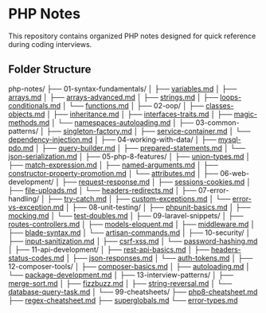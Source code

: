 # PHP Notes

This repository contains organized PHP notes designed for quick reference during coding interviews.

## Folder Structure

php-notes/
├── 01-syntax-fundamentals/
│   ├── [variables.md](01-syntax-fundamentals/variables.md)
│   ├── [arrays.md](01-syntax-fundamentals/arrays.md)
│   ├── [arrays-advanced.md](01-syntax-fundamentals/arrays-advanced.md)
│   ├── [strings.md](01-syntax-fundamentals/strings.md)
│   ├── [loops-conditionals.md](01-syntax-fundamentals/loops-conditionals.md)
│   └── [functions.md](01-syntax-fundamentals/functions.md)
│
├── 02-oop/
│   ├── [classes-objects.md](02-oop/classes-objects.md)
│   ├── [inheritance.md](02-oop/inheritance.md)
│   ├── [interfaces-traits.md](02-oop/interfaces-traits.md)
│   ├── [magic-methods.md](02-oop/magic-methods.md)
│   └── [namespaces-autoloading.md](02-oop/namespaces-autoloading.md)
│
├── 03-common-patterns/
│   ├── [singleton-factory.md](03-common-patterns/singleton-factory.md)
│   ├── [service-container.md](03-common-patterns/service-container.md)
│   └── [dependency-injection.md](03-common-patterns/dependency-injection.md)
│
├── 04-working-with-data/
│   ├── [mysql-pdo.md](04-working-with-data/mysql-pdo.md)
│   ├── [query-builder.md](04-working-with-data/query-builder.md)
│   ├── [prepared-statements.md](04-working-with-data/prepared-statements.md)
│   └── [json-serialization.md](04-working-with-data/json-serialization.md)
│
├── 05-php-8-features/
│   ├── [union-types.md](05-php-8-features/union-types.md)
│   ├── [match-expression.md](05-php-8-features/match-expression.md)
│   ├── [named-arguments.md](05-php-8-features/named-arguments.md)
│   ├── [constructor-property-promotion.md](05-php-8-features/constructor-property-promotion.md)
│   └── [attributes.md](05-php-8-features/attributes.md)
│
├── 06-web-development/
│   ├── [request-response.md](06-web-development/request-response.md)
│   ├── [sessions-cookies.md](06-web-development/sessions-cookies.md)
│   ├── [file-uploads.md](06-web-development/file-uploads.md)
│   └── [headers-redirects.md](06-web-development/headers-redirects.md)
│
├── 07-error-handling/
│   ├── [try-catch.md](07-error-handling/try-catch.md)
│   ├── [custom-exceptions.md](07-error-handling/custom-exceptions.md)
│   └── [error-vs-exception.md](07-error-handling/error-vs-exception.md)
│
├── 08-unit-testing/
│   ├── [phpunit-basics.md](08-unit-testing/phpunit-basics.md)
│   ├── [mocking.md](08-unit-testing/mocking.md)
│   └── [test-doubles.md](08-unit-testing/test-doubles.md)
│
├── 09-laravel-snippets/
│   ├── [routes-controllers.md](09-laravel-snippets/routes-controllers.md)
│   ├── [models-eloquent.md](09-laravel-snippets/models-eloquent.md)
│   ├── [middleware.md](09-laravel-snippets/middleware.md)
│   ├── [blade-syntax.md](09-laravel-snippets/blade-syntax.md)
│   └── [artisan-commands.md](09-laravel-snippets/artisan-commands.md)
│
├── 10-security/
│   ├── [input-sanitization.md](10-security/input-sanitization.md)
│   ├── [csrf-xss.md](10-security/csrf-xss.md)
│   └── [password-hashing.md](10-security/password-hashing.md)
│
├── 11-api-development/
│   ├── [rest-api-basics.md](11-api-development/rest-api-basics.md)
│   ├── [headers-status-codes.md](11-api-development/headers-status-codes.md)
│   ├── [json-responses.md](11-api-development/json-responses.md)
│   └── [auth-tokens.md](11-api-development/auth-tokens.md)
│
├── 12-composer-tools/
│   ├── [composer-basics.md](12-composer-tools/composer-basics.md)
│   ├── [autoloading.md](12-composer-tools/autoloading.md)
│   └── [package-development.md](12-composer-tools/package-development.md)
│
├── 13-interview-patterns/
│   ├── [merge-sort.md](13-interview-patterns/merge-sort.md)
│   ├── [fizzbuzz.md](13-interview-patterns/fizzbuzz.md)
│   ├── [string-reversal.md](13-interview-patterns/string-reversal.md)
│   └── [database-query-task.md](13-interview-patterns/database-query-task.md)
│
└── 99-cheatsheets/
    ├── [php8-cheatsheet.md](99-cheatsheets/php8-cheatsheet.md)
    ├── [regex-cheatsheet.md](99-cheatsheets/regex-cheatsheet.md)
    ├── [superglobals.md](99-cheatsheets/superglobals.md)
    └── [error-types.md](99-cheatsheets/error-types.md)

